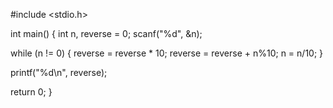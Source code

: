 #include <stdio.h>
 
int main()
{
   int n, reverse = 0;
   scanf("%d", &n);
 
   while (n != 0)
   {
      reverse = reverse * 10;
      reverse = reverse + n%10;
      n       = n/10;
   }
 
   printf("%d\n", reverse);
 
   return 0;
}
